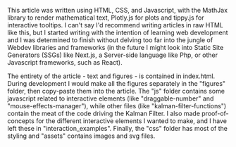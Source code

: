 This article was written using HTML, CSS, and Javascript, with the MathJax
library to render mathematical text, Plotly.js for plots and tippy.js for
interactive tooltips. I can't say I'd recommend writing articles in raw HTML
like this, but I started writing with the intention of learning web
development and I was determined to finish without delving too far into the
jungle of Webdev libraries and frameworks (in the future I might look into
Static Site Generators (SSGs) like Next.js, a Server-side language like Php, 
or other Javascript frameworks, such as React).

The entirety of the article - text and figures - is contained in index.html.
During development I would make all the figures separately in the "figures"
folder, then copy-paste them into the article. The "js" folder contains some
javascript related to interactive elements (like "draggable-number" and
"mouse-effects-manager"), while other files (like
"kalman-filter-functions") contain the meat of the code driving the Kalman
Filter. I also made proof-of-concepts for the different interactive elements I
wanted to make, and I have left these in "interaction_examples". Finally, the
"css" folder has most of the styling and "assets" contains images and svg
files.

